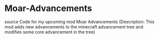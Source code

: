 # Moar-Advancements
source Code for my upcoming mod Moar Advancements (Description: This mod adds new advancements to the minecraft advancement tree and modifies some core advancement in the tree)
